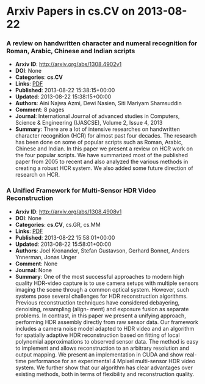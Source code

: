 # Arxiv Papers in cs.CV on 2013-08-22
### A review on handwritten character and numeral recognition for Roman, Arabic, Chinese and Indian scripts
- **Arxiv ID**: http://arxiv.org/abs/1308.4902v1
- **DOI**: None
- **Categories**: **cs.CV**
- **Links**: [PDF](http://arxiv.org/pdf/1308.4902v1)
- **Published**: 2013-08-22 15:38:15+00:00
- **Updated**: 2013-08-22 15:38:15+00:00
- **Authors**: Aini Najwa Azmi, Dewi Nasien, Siti Mariyam Shamsuddin
- **Comment**: 8 pages
- **Journal**: International Journal of advanced studies in Computers, Science &
  Engineering (IJASCSE), Volume 2, Issue 4, 2013
- **Summary**: There are a lot of intensive researches on handwritten character recognition (HCR) for almost past four decades. The research has been done on some of popular scripts such as Roman, Arabic, Chinese and Indian. In this paper we present a review on HCR work on the four popular scripts. We have summarized most of the published paper from 2005 to recent and also analyzed the various methods in creating a robust HCR system. We also added some future direction of research on HCR.



### A Unified Framework for Multi-Sensor HDR Video Reconstruction
- **Arxiv ID**: http://arxiv.org/abs/1308.4908v1
- **DOI**: None
- **Categories**: **cs.CV**, cs.GR, cs.MM
- **Links**: [PDF](http://arxiv.org/pdf/1308.4908v1)
- **Published**: 2013-08-22 15:58:01+00:00
- **Updated**: 2013-08-22 15:58:01+00:00
- **Authors**: Joel Kronander, Stefan Gustavson, Gerhard Bonnet, Anders Ynnerman, Jonas Unger
- **Comment**: None
- **Journal**: None
- **Summary**: One of the most successful approaches to modern high quality HDR-video capture is to use camera setups with multiple sensors imaging the scene through a common optical system. However, such systems pose several challenges for HDR reconstruction algorithms. Previous reconstruction techniques have considered debayering, denoising, resampling (align- ment) and exposure fusion as separate problems. In contrast, in this paper we present a unifying approach, performing HDR assembly directly from raw sensor data. Our framework includes a camera noise model adapted to HDR video and an algorithm for spatially adaptive HDR reconstruction based on fitting of local polynomial approximations to observed sensor data. The method is easy to implement and allows reconstruction to an arbitrary resolution and output mapping. We present an implementation in CUDA and show real-time performance for an experimental 4 Mpixel multi-sensor HDR video system. We further show that our algorithm has clear advantages over existing methods, both in terms of flexibility and reconstruction quality.



